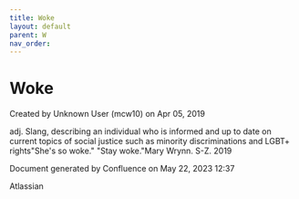 ```yaml
---
title: Woke
layout: default
parent: W
nav_order:
---
```


# Woke

Created by  Unknown User (mcw10) on Apr 05, 2019

adj. Slang, describing an individual who is informed and up to date on current topics of social justice such as minority discriminations and LGBT+ rights&quot;She's so woke.&quot; &quot;Stay woke.&quot;Mary Wrynn. S-Z. 2019

Document generated by Confluence on May 22, 2023 12:37

Atlassian
